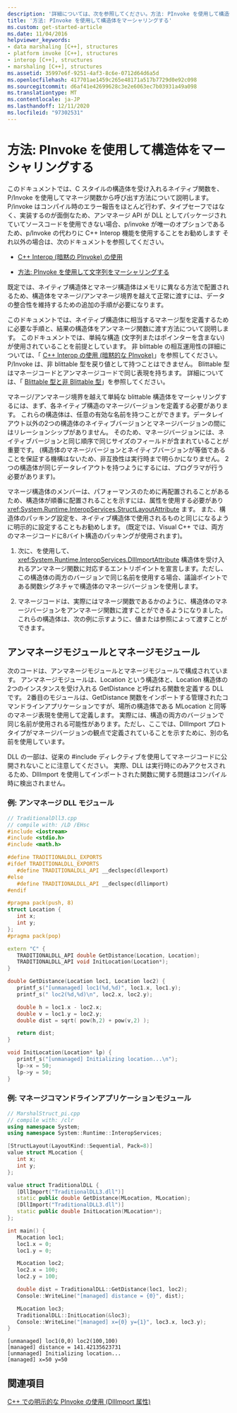 ```yaml
---
description: '詳細については、次を参照してください。方法: PInvoke を使用して構造体をマーシャリングする'
title: '方法: PInvoke を使用して構造体をマーシャリングする'
ms.custom: get-started-article
ms.date: 11/04/2016
helpviewer_keywords:
- data marshaling [C++], structures
- platform invoke [C++], structures
- interop [C++], structures
- marshaling [C++], structures
ms.assetid: 35997e6f-9251-4af3-8c6e-0712d64d6a5d
ms.openlocfilehash: 417701ae1459c265e48171a517b7729d0e92c098
ms.sourcegitcommit: d6af41e42699628c3e2e6063ec7b03931a49a098
ms.translationtype: MT
ms.contentlocale: ja-JP
ms.lasthandoff: 12/11/2020
ms.locfileid: "97302531"
---
```

# <a name="how-to-marshal-structures-using-pinvoke"></a>方法: PInvoke を使用して構造体をマーシャリングする

このドキュメントでは、C スタイルの構造体を受け入れるネイティブ関数を、P/Invoke を使用してマネージ関数から呼び出す方法について説明します。 P/invoke はコンパイル時のエラー報告をほとんど行わず、タイプセーフではなく、実装するのが面倒なため、アンマネージ API が DLL としてパッケージされていてソースコードを使用できない場合、p/invoke が唯一のオプションであるため、p/Invoke の代わりに C++ Interop 機能を使用することをお勧めします それ以外の場合は、次のドキュメントを参照してください。

- [C++ Interop (暗黙の PInvoke) の使用](../dotnet/using-cpp-interop-implicit-pinvoke.md)

- [方法: PInvoke を使用して文字列をマーシャリングする](../dotnet/how-to-marshal-strings-using-pinvoke.md)

既定では、ネイティブ構造体とマネージ構造体はメモリに異なる方法で配置されるため、構造体をマネージ/アンマネージ境界を越えて正常に渡すには、データの整合性を維持するための追加の手順が必要になります。

このドキュメントでは、ネイティブ構造体に相当するマネージ型を定義するために必要な手順と、結果の構造体をアンマネージ関数に渡す方法について説明します。 このドキュメントでは、単純な構造 (文字列またはポインターを含まない) が使用されていることを前提としています。 非 blittable の相互運用性の詳細については、「 [C++ Interop の使用 (暗黙的な PInvoke)](../dotnet/using-cpp-interop-implicit-pinvoke.md)」を参照してください。 P/Invoke は、非 blittable 型を戻り値として持つことはできません。 Blittable 型はマネージコードとアンマネージコードで同じ表現を持ちます。 詳細については、「 [Blittable 型と非 Blittable 型](/dotnet/framework/interop/blittable-and-non-blittable-types)」を参照してください。

マネージ/アンマネージ境界を越えて単純な blittable 構造体をマーシャリングするには、まず、各ネイティブ構造のマネージバージョンを定義する必要があります。 これらの構造体は、任意の有効な名前を持つことができます。データレイアウト以外の2つの構造体のネイティブバージョンとマネージバージョンの間にはリレーションシップがありません。 そのため、マネージバージョンには、ネイティブバージョンと同じ順序で同じサイズのフィールドが含まれていることが重要です。 (構造体のマネージバージョンとネイティブバージョンが等価であることを保証する機構はないため、非互換性は実行時まで明らかになりません。 2つの構造体が同じデータレイアウトを持つようにするには、プログラマが行う必要があります)。

マネージ構造体のメンバーは、パフォーマンスのために再配置されることがあるため、構造体が順番に配置されることを示すには、属性を使用する必要があり <xref:System.Runtime.InteropServices.StructLayoutAttribute> ます。 また、構造体のパッキング設定を、ネイティブ構造体で使用されるものと同じになるように明示的に設定することもお勧めします。 (既定では、Visual C++ では、両方のマネージコードに8バイト構造のパッキングが使用されます)。

1. 次に、を使用して、 <xref:System.Runtime.InteropServices.DllImportAttribute> 構造体を受け入れるアンマネージ関数に対応するエントリポイントを宣言します。ただし、この構造体の両方のバージョンで同じ名前を使用する場合、議論ポイントである関数シグネチャで構造体のマネージバージョンを使用します。

1. マネージコードは、実際にはマネージ関数であるかのように、構造体のマネージバージョンをアンマネージ関数に渡すことができるようになりました。 これらの構造体は、次の例に示すように、値または参照によって渡すことができます。

## <a name="unmanaged-and-a-managed-modules"></a>アンマネージモジュールとマネージモジュール

次のコードは、アンマネージモジュールとマネージモジュールで構成されています。 アンマネージモジュールは、Location という構造体と、Location 構造体の2つのインスタンスを受け入れる GetDistance と呼ばれる関数を定義する DLL です。 2番目のモジュールは、GetDistance 関数をインポートする管理されたコマンドラインアプリケーションですが、場所の構造体である MLocation と同等のマネージ表現を使用して定義します。 実際には、構造の両方のバージョンで同じ名前が使用される可能性があります。ただし、ここでは、DllImport プロトタイプがマネージバージョンの観点で定義されていることを示すために、別の名前を使用しています。

DLL の一部は、従来の #include ディレクティブを使用してマネージコードに公開されないことに注意してください。 実際、DLL は実行時にのみアクセスされるため、DllImport を使用してインポートされた関数に関する問題はコンパイル時に検出されません。

### <a name="example-unmanaged-dll-module"></a>例: アンマネージ DLL モジュール

```cpp
// TraditionalDll3.cpp
// compile with: /LD /EHsc
#include <iostream>
#include <stdio.h>
#include <math.h>

#define TRADITIONALDLL_EXPORTS
#ifdef TRADITIONALDLL_EXPORTS
   #define TRADITIONALDLL_API __declspec(dllexport)
#else
   #define TRADITIONALDLL_API __declspec(dllimport)
#endif

#pragma pack(push, 8)
struct Location {
   int x;
   int y;
};
#pragma pack(pop)

extern "C" {
   TRADITIONALDLL_API double GetDistance(Location, Location);
   TRADITIONALDLL_API void InitLocation(Location*);
}

double GetDistance(Location loc1, Location loc2) {
   printf_s("[unmanaged] loc1(%d,%d)", loc1.x, loc1.y);
   printf_s(" loc2(%d,%d)\n", loc2.x, loc2.y);

   double h = loc1.x - loc2.x;
   double v = loc1.y = loc2.y;
   double dist = sqrt( pow(h,2) + pow(v,2) );

   return dist;
}

void InitLocation(Location* lp) {
   printf_s("[unmanaged] Initializing location...\n");
   lp->x = 50;
   lp->y = 50;
}
```

### <a name="example-managed-command-line-application-module"></a>例: マネージコマンドラインアプリケーションモジュール

```cpp
// MarshalStruct_pi.cpp
// compile with: /clr
using namespace System;
using namespace System::Runtime::InteropServices;

[StructLayout(LayoutKind::Sequential, Pack=8)]
value struct MLocation {
   int x;
   int y;
};

value struct TraditionalDLL {
   [DllImport("TraditionalDLL3.dll")]
   static public double GetDistance(MLocation, MLocation);
   [DllImport("TraditionalDLL3.dll")]
   static public double InitLocation(MLocation*);
};

int main() {
   MLocation loc1;
   loc1.x = 0;
   loc1.y = 0;

   MLocation loc2;
   loc2.x = 100;
   loc2.y = 100;

   double dist = TraditionalDLL::GetDistance(loc1, loc2);
   Console::WriteLine("[managed] distance = {0}", dist);

   MLocation loc3;
   TraditionalDLL::InitLocation(&loc3);
   Console::WriteLine("[managed] x={0} y={1}", loc3.x, loc3.y);
}
```

```Output
[unmanaged] loc1(0,0) loc2(100,100)
[managed] distance = 141.42135623731
[unmanaged] Initializing location...
[managed] x=50 y=50
```

## <a name="see-also"></a>関連項目

[C++ での明示的な PInvoke の使用 (DllImport 属性)](../dotnet/using-explicit-pinvoke-in-cpp-dllimport-attribute.md)
